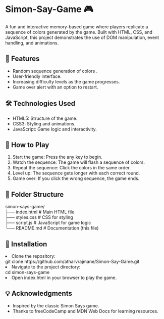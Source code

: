 # Simon-Say-Game 🎮

A fun and interactive memory-based game where players replicate a sequence of colors generated by the game. Built with HTML, CSS, and JavaScript, this project demonstrates the use of DOM manipulation, event handling, and animations.

## 🌟 Features
<ul>
<li>Random sequence generation of colors .</li>
<li>User-friendly interface.</li>
<li>Increasing difficulty levels as the game progresses.</li>
<li>Game over alert with an option to restart.</li>
</ul>

## 🛠️ Technologies Used
<ul>
<li>HTML5: Structure of the game.</li>
<li>CSS3: Styling and animations.</li>
<li>JavaScript: Game logic and interactivity.</li>
</ul>

## 🎯 How to Play
<ol>
<li>Start the game: Press the any key to begin.</li>
<li>Watch the sequence: The game will flash a sequence of colors.</li>
<li>Repeat the sequence: Click the colors in the same order.</li>
<li>Level up: The sequence gets longer with each correct round.</li>
<li>Game over: If you click the wrong sequence, the game ends.</li>
</ol>

## 🧩 Folder Structure

simon-says-game/  
├── index.html          # Main HTML file  
├── styles.css          # CSS for styling  
├── script.js           # JavaScript for game logic  
└── README.md           # Documentation (this file)  

## 🔧 Installation
</ol>
<li>Clone the repository:</li>
git clone https://github.com/atharvrajmane/Simon-Say-Game.git  
<li>Navigate to the project directory:</li>
cd simon-says-game  
<li>Open index.html in your browser to play the game.</li>
</ol>

## 💡 Acknowledgments
<ul>
<li>Inspired by the classic Simon Says game.</li>
<li>Thanks to freeCodeCamp and MDN Web Docs for learning resources.</li>
</ul>